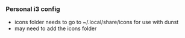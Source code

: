 ### Personal i3 config
- icons folder needs to go to ~/.local/share/icons for use with dunst
- may need to add the icons folder
